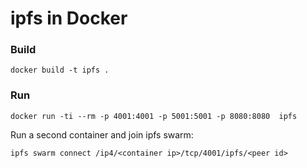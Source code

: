 # ipfs in Docker

### Build

```shell
docker build -t ipfs .
```

### Run

```shell
docker run -ti --rm -p 4001:4001 -p 5001:5001 -p 8080:8080  ipfs
```

Run a second container and join ipfs swarm:

```shell
ipfs swarm connect /ip4/<container ip>/tcp/4001/ipfs/<peer id>
```





 
